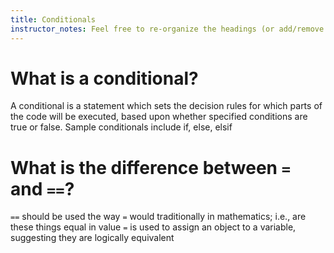 ```yaml
---
title: Conditionals
instructor_notes: Feel free to re-organize the headings (or add/remove headings) below. We included the headings for your benefit, but it's 100% fine if you want to write your responses in some different structure.
---
```


# What is a conditional?

A conditional is a statement which sets the decision rules for which parts of the code will be executed, based upon whether specified conditions are true or false.
Sample conditionals include if, else, elsif


# What is the difference between `=` and `==`?

`==` should be used the way `=` would traditionally in mathematics; i.e., are these things equal in value
`=` is used to assign an object to a variable, suggesting they are logically equivalent